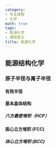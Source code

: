 ```yaml
---
category:
- 专业课程
- 化学
math: true
tags:
- 能源化学
- 课程笔记
title: 能源化学
---
```


## 能源结构化学

### 原子半径与离子半径

#### 有效半径

#### 基本晶体结构

##### 六方最密堆积（HCP）

#### 面心立方堆积 (FCC)

##### 体心立方堆积 (BCC)